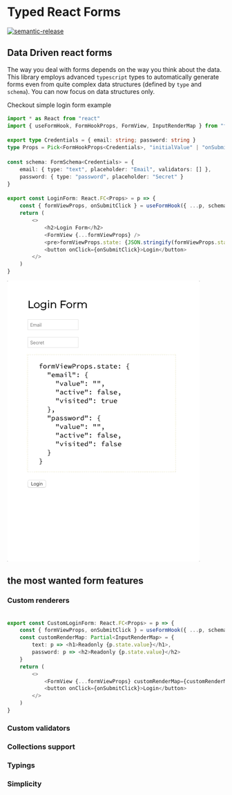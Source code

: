 # Typed React Forms

[![semantic-release](https://img.shields.io/badge/%20%20%F0%9F%93%A6%F0%9F%9A%80-semantic--release-e10079.svg)](https://github.com/semantic-release/semantic-release)

## Data Driven react forms

The way you deal with forms depends on the way you think about the data.
This library employs advanced `typescript` types to automatically generate forms even
from quite complex data structures (defined by `type` and `schema`).
You can now focus on data structures only.

Checkout simple login form example

```typescript jsx
import * as React from "react"
import { useFormHook, FormHookProps, FormView, InputRenderMap } from "formless"

export type Credentials = { email: string; password: string }
type Props = Pick<FormHookProps<Credentials>, "initialValue" | "onSubmit">

const schema: FormSchema<Credentials> = {
    email: { type: "text", placeholder: "Email", validators: [] },
    password: { type: "password", placeholder: "Secret" }
}

export const LoginForm: React.FC<Props> = p => {
    const { formViewProps, onSubmitClick } = useFormHook({ ...p, schema })
    return (
        <>
            <h2>Login Form</h2>
            <FormView {...formViewProps} />
            <pre>formViewProps.state: {JSON.stringify(formViewProps.state, null, 2)}</pre>
            <button onClick={onSubmitClick}>Login</button>
        </>
    )
}

```

![simple login form example](./assets/LoginForm.gif)


## the most wanted form features

### Custom renderers

```typescript jsx

export const CustomLoginForm: React.FC<Props> = p => {
    const { formViewProps, onSubmitClick } = useFormHook({ ...p, schema })
    const customRenderMap: Partial<InputRenderMap> = {
        text: p => <h1>Readonly {p.state.value}</h1>,
        password: p => <h2>Readonly {p.state.value}</h2>
    }
    return (
        <>
            <FormView {...formViewProps} customRenderMap={customRenderMap} />
            <button onClick={onSubmitClick}>Login</button>
        </>
    )
}
```

### Custom validators

### Collections support

### Typings

### Simplicity
